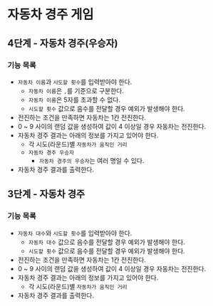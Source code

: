 # 자동차 경주 게임

## 4단계 - 자동차 경주(우승자)

### 기능 목록

* `자동차 이름`과 `시도할 횟수`를 입력받아야 한다.
  * `자동차 이름`은 `,`를 기준으로 구분한다.
  * `자동차 이름`은 5자를 초과할 수 없다.
  * `시도할 횟수` 값으로 음수를 전달할 경우 예외가 발생해야 한다.
* 전진하는 조건을 만족하면 자동차는 1칸 전진한다.
* 0 ~ 9 사이의 랜덤 값을 생성하여 값이 4 이상일 경우 자동차는 전진한다.
* 자동차 경주 결과는 아래의 정보를 가지고 있어야 한다.
  * 각 시도(라운드)별 `자동차가 움직인 거리`
  * `자동차 경주 우승자`
    * `자동차 경주의 우승자`는 여러 명일 수 있다.
* 자동차 경주 결과를 출력한다.

## 3단계 - 자동차 경주

### 기능 목록

* `자동차 대수`와 `시도할 횟수`를 입력받아야 한다. 
  * `자동차 대수` 값으로 음수를 전달할 경우 예외가 발생해야 한다.
  * `시도할 횟수` 값으로 음수를 전달할 경우 예외가 발생해야 한다.
* 전진하는 조건을 만족하면 자동차는 1칸 전진한다.
* 0 ~ 9 사이의 랜덤 값을 생성하여 값이 4 이상일 경우 자동차는 전진한다.
* 자동차 경주 결과는 아래의 정보를 가지고 있어야 한다.
  * 각 시도(라운드)별 `자동차가 움직인 거리`
* 자동차 경주 결과를 출력한다.
